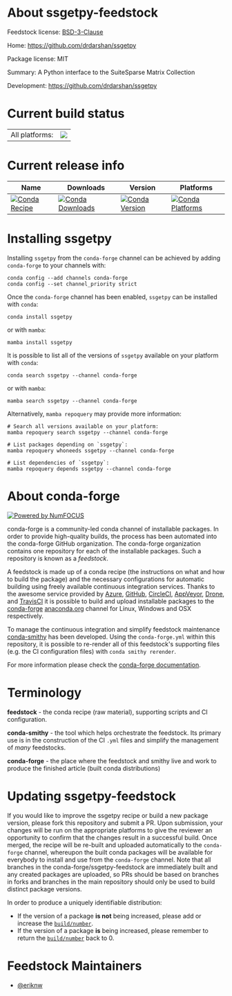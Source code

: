 About ssgetpy-feedstock
=======================

Feedstock license: [BSD-3-Clause](https://github.com/conda-forge/ssgetpy-feedstock/blob/main/LICENSE.txt)

Home: https://github.com/drdarshan/ssgetpy

Package license: MIT

Summary: A Python interface to the SuiteSparse Matrix Collection

Development: https://github.com/drdarshan/ssgetpy

Current build status
====================


<table><tr><td>All platforms:</td>
    <td>
      <a href="https://dev.azure.com/conda-forge/feedstock-builds/_build/latest?definitionId=14073&branchName=main">
        <img src="https://dev.azure.com/conda-forge/feedstock-builds/_apis/build/status/ssgetpy-feedstock?branchName=main">
      </a>
    </td>
  </tr>
</table>

Current release info
====================

| Name | Downloads | Version | Platforms |
| --- | --- | --- | --- |
| [![Conda Recipe](https://img.shields.io/badge/recipe-ssgetpy-green.svg)](https://anaconda.org/conda-forge/ssgetpy) | [![Conda Downloads](https://img.shields.io/conda/dn/conda-forge/ssgetpy.svg)](https://anaconda.org/conda-forge/ssgetpy) | [![Conda Version](https://img.shields.io/conda/vn/conda-forge/ssgetpy.svg)](https://anaconda.org/conda-forge/ssgetpy) | [![Conda Platforms](https://img.shields.io/conda/pn/conda-forge/ssgetpy.svg)](https://anaconda.org/conda-forge/ssgetpy) |

Installing ssgetpy
==================

Installing `ssgetpy` from the `conda-forge` channel can be achieved by adding `conda-forge` to your channels with:

```
conda config --add channels conda-forge
conda config --set channel_priority strict
```

Once the `conda-forge` channel has been enabled, `ssgetpy` can be installed with `conda`:

```
conda install ssgetpy
```

or with `mamba`:

```
mamba install ssgetpy
```

It is possible to list all of the versions of `ssgetpy` available on your platform with `conda`:

```
conda search ssgetpy --channel conda-forge
```

or with `mamba`:

```
mamba search ssgetpy --channel conda-forge
```

Alternatively, `mamba repoquery` may provide more information:

```
# Search all versions available on your platform:
mamba repoquery search ssgetpy --channel conda-forge

# List packages depending on `ssgetpy`:
mamba repoquery whoneeds ssgetpy --channel conda-forge

# List dependencies of `ssgetpy`:
mamba repoquery depends ssgetpy --channel conda-forge
```


About conda-forge
=================

[![Powered by
NumFOCUS](https://img.shields.io/badge/powered%20by-NumFOCUS-orange.svg?style=flat&colorA=E1523D&colorB=007D8A)](https://numfocus.org)

conda-forge is a community-led conda channel of installable packages.
In order to provide high-quality builds, the process has been automated into the
conda-forge GitHub organization. The conda-forge organization contains one repository
for each of the installable packages. Such a repository is known as a *feedstock*.

A feedstock is made up of a conda recipe (the instructions on what and how to build
the package) and the necessary configurations for automatic building using freely
available continuous integration services. Thanks to the awesome service provided by
[Azure](https://azure.microsoft.com/en-us/services/devops/), [GitHub](https://github.com/),
[CircleCI](https://circleci.com/), [AppVeyor](https://www.appveyor.com/),
[Drone](https://cloud.drone.io/welcome), and [TravisCI](https://travis-ci.com/)
it is possible to build and upload installable packages to the
[conda-forge](https://anaconda.org/conda-forge) [anaconda.org](https://anaconda.org/)
channel for Linux, Windows and OSX respectively.

To manage the continuous integration and simplify feedstock maintenance
[conda-smithy](https://github.com/conda-forge/conda-smithy) has been developed.
Using the ``conda-forge.yml`` within this repository, it is possible to re-render all of
this feedstock's supporting files (e.g. the CI configuration files) with ``conda smithy rerender``.

For more information please check the [conda-forge documentation](https://conda-forge.org/docs/).

Terminology
===========

**feedstock** - the conda recipe (raw material), supporting scripts and CI configuration.

**conda-smithy** - the tool which helps orchestrate the feedstock.
                   Its primary use is in the construction of the CI ``.yml`` files
                   and simplify the management of *many* feedstocks.

**conda-forge** - the place where the feedstock and smithy live and work to
                  produce the finished article (built conda distributions)


Updating ssgetpy-feedstock
==========================

If you would like to improve the ssgetpy recipe or build a new
package version, please fork this repository and submit a PR. Upon submission,
your changes will be run on the appropriate platforms to give the reviewer an
opportunity to confirm that the changes result in a successful build. Once
merged, the recipe will be re-built and uploaded automatically to the
`conda-forge` channel, whereupon the built conda packages will be available for
everybody to install and use from the `conda-forge` channel.
Note that all branches in the conda-forge/ssgetpy-feedstock are
immediately built and any created packages are uploaded, so PRs should be based
on branches in forks and branches in the main repository should only be used to
build distinct package versions.

In order to produce a uniquely identifiable distribution:
 * If the version of a package **is not** being increased, please add or increase
   the [``build/number``](https://docs.conda.io/projects/conda-build/en/latest/resources/define-metadata.html#build-number-and-string).
 * If the version of a package **is** being increased, please remember to return
   the [``build/number``](https://docs.conda.io/projects/conda-build/en/latest/resources/define-metadata.html#build-number-and-string)
   back to 0.

Feedstock Maintainers
=====================

* [@eriknw](https://github.com/eriknw/)

